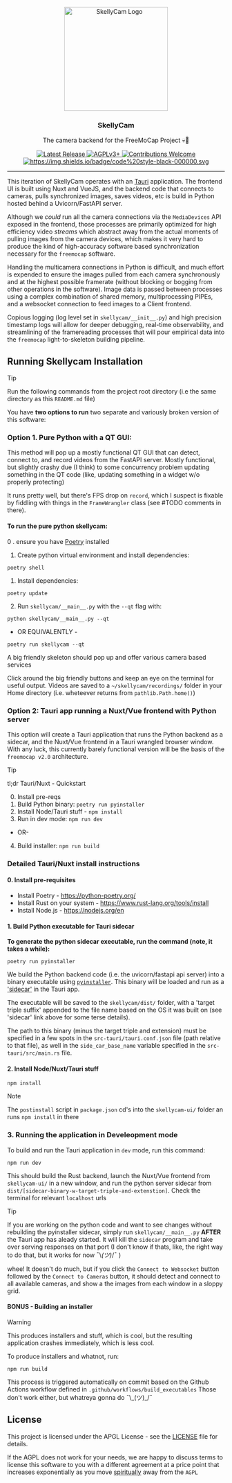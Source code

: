 <p align="center">
    <img src="https://github.com/user-attachments/assets/55dea5bb-6823-4773-b41e-a43a4d84c2ba" height="240" alt="SkellyCam Logo">
</p>

<h3 align="center">SkellyCam</h3>
<p align="center"> The camera backend for the FreeMoCap Project 💀📸</p>
<p align="center">
    <a href="https://github.com/freemocap/fast-camera-capture/releases/latest">
        <img src="https://img.shields.io/github/release/freemocap/fast-camera-capture.svg" alt="Latest Release">
    </a>
    <a href="https://github.com/freemocap/fast-camera-capture/blob/main/LICENSE">
        <img src="https://img.shields.io/badge/license-AGPLv3+-blue.svg" alt="AGPLv3+">
    </a>
    <a href="https://github.com/freemocap/fast-camera-capture/issues">
        <img src="https://img.shields.io/badge/contributions-almost-ff69b4.svg" alt="Contributions Welcome">
    </a>
  <a href="https://github.com/psf/black">
    <img alt="https://img.shields.io/badge/code%20style-black-000000.svg" src="https://img.shields.io/badge/code%20style-black-000000.svg">
  </a>
</p>


---

This iteration of SkellyCam operates with an [Tauri](https://tauri.app) application. The frontend UI is built using Nuxt
and VueJS, and the backend code that connects to cameras, pulls synchronized images, saves videos, etc is build in
Python hosted behind a Uvicorn/FastAPI server.

Although we *could* run all the camera connections via the `MediaDevices` API exposed in the frontend, those processes
are primarily optimized for high efficiency video *streams* which abstract away from the actual moments of pulling
images from the camera devices, which makes it very hard to produce the kind of high-accuracy software based
synchronization necessary for the `freemocap` software.

Handling the multicamera connections in Python is difficult, and much effort is expended to ensure the images pulled
from each camera synchronously and at the highest possible framerate (without blocking or bogging from other operations
in the software). Image data is passed between processes using a complex combination of shared memory, multiprocessing
PIPEs, and a websocket connection to feed images to a Client frontend.

Copious logging (log level set in `skellycam/__init__.py`) and high precision timestamp logs will 
allow for deeper debugging, real-time observability, and streamlining of the framereading processes that will pour empirical data into the
`freemocap` light-to-skeleton building pipeline.

## Running Skellycam Installation

> [!TIP]
> Run the following commands from the project root directory (i.e the same directory as this `README.md` file)

You have **two options to run** two separate and variously broken version of this software:

### Option 1. Pure Python with a QT GUI:

This method will pop up a mostly functional QT GUI that can detect, connect to, and record videos from the FastAPI
server. Mostly functional, but slightly crashy due (I think) to some concurrency problem updating
something in the QT code (like, updating something in a widget w/o properly protecting) 

It runs pretty well, but there's FPS drop on `record`, which I suspect is fixable by fiddling with things in the
`FrameWrangler` class (see #TODO comments in there).

#### To run the pure python skellycam:

0 . ensure you have [Poetry](https://python-poetry.org/) installed 

1. Create python virtual environment and install dependencies:

```
poetry shell
```

1. Install dependencies:

```
poetry update
```

2. Run `skellycam/__main__.py` with the `--qt` flag with:
```
python skellycam/__main__.py --qt
```
- OR EQUIVALENTLY -
```
poetry run skellycam --qt
```

A big friendly skeleton should pop up and offer various camera based services 

Click around the big friendly buttons and keep an eye on the terminal for useful output. Videos are saved to a `~/skellycam/recordings/` folder in your Home
directory (i.e. wheteever returns from `pathlib.Path.home()`)

### Option 2: Tauri app running a Nuxt/Vue frontend with Python server

This option will create a Tauri application that runs the Python backend as a sidecar, and the Nuxt/Vue frontend in a
Tauri wrangled browser window. With any luck, this currently barely functional version will be the basis of the
`freemocap v2.0` architecture.


> [!TIP]
> tl;dr Tauri/Nuxt - Quickstart
> 
> 0. Install pre-reqs
> 1. Build Python binary: `poetry run pyinstaller`
> 2. Install Node/Tauri stuff - `npm install`
> 3. Run in dev mode: `npm run dev`
> - OR-
> 4. Build installer: `npm run build`

### Detailed Tauri/Nuxt install instructions
#### 0. Install pre-requisites
- Install Poetry - https://python-poetry.org/
- Install Rust on your system - https://www.rust-lang.org/tools/install
- Install Node.js - https://nodejs.org/en

#### 1. Build Python executable for Tauri sidecar

**To generate the python sidecar executable, run the command (note, it takes a while):**

```
poetry run pyinstaller
```

We build the Python backend code (i.e. the uvicorn/fastapi api server) into a binary executable using [
`pyinstaller`](skellycam/utilities/build_pyinstaller_executable.py). This binary will be loaded and run as
a ['sidecar'](https://tauri.app/v1/guides/building/sidecar/) in the Tauri app.

The executable will be saved to the `skellycam/dist/` folder, with a 'target triple suffix' appended to the file name
based on the OS it was built on (see 'sidecar' link above for some terse details).

The path to this binary (minus the target triple and extension) must be specified in a few spots in the
`src-tauri/tauri.conf.json` file (path relative to that file), as well in the `side_car_base_name` variable specified in
the `src-tauri/src/main.rs` file.



#### 2. Install Node/Nuxt/Tauri stuff

```
npm install
```
> [!NOTE]
> The `postinstall` script in `package.json` cd's into the `skellycam-ui/` folder an runs `npm install` in there

### 3. Running the application in Develeopment mode

To build and run the Tauri application in `dev` mode, run this command:
```
npm run dev
```

This should build the Rust backend, launch the Nuxt/Vue frontend from `skellycam-ui/` in a new window, and run the
python server sidecar from `dist/[sidecar-binary-w-target-triple-and-extenstion]`. Check the terminal for relevant `localhost` urls

> [!TIP]
> If you are working on the python code and want to see changes without rebuilding the pyinstaller sidecar, simply run
`skellycam/__main__.py` **AFTER** the Tauri app has aleady started. It will kill the `sidecar` program and take over serving
> responses on that port (I don't know if thats, like, the right way to do that, but it works for now ¯\\_(ツ)_/¯ ) 

whee! It doesn't do much, but if you click the `Connect to Websocket` button followed by the `Connect to Cameras`
button, it should detect and connect to all available cameras, and show a the images from each window in a sloppy grid.

#### BONUS - Building an installer

> [!WARNING]
> This produces installers and stuff, which is cool, but the resulting application crashes immediately, which is less cool.

To produce installers and whatnot, run:

```
npm run build
```

This process is triggered automatically on commit based on the Github Actions workflow defined in
`.github/workflows/build_executables` Those don't work either, but whatreya gonna do ¯\\\_(ツ)_/¯


## License

This project is licensed under the APGL License - see the [LICENSE](LICENSE) file for details.

If the AGPL does not work for your needs, we are happy to discuss terms to license this software to you with a different
agreement at a price point that increases exponentially as you
move [spiritually](https://www.gnu.org/philosophy/open-source-misses-the-point.en.html) away from the `AGPL`
